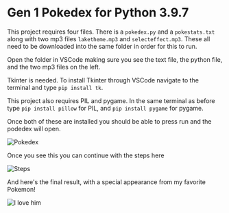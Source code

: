 # Gen 1 Pokedex for Python 3.9.7

This project requires four files. There is a ```pokedex.py``` and a ```pokestats.txt``` along with two mp3 files ```laketheme.mp3``` and ```selecteffect.mp3```. These all need to be downloaded into the same folder in order for this to run. 

Open the folder in VSCode making sure you see the text file, the python file, and the two mp3 files on the left.

Tkinter is needed. To install Tkinter through VSCode navigate to the terminal and type ```pip install tk```.

This project also requires PIL and pygame. In the same terminal as before type ```pip install pillow``` for PIL,
and ```pip install pygame``` for pygame.

Once both of these are installed you should be able to press run and the podedex will open.

![Pokedex](https://i.gyazo.com/f29830cf64b650a406086f63ace47a98.png)

Once you see this you can continue with the steps here

![Steps](https://i.gyazo.com/8820cbeb6b07ee01c0da95c6d2e60ae2.png)

And here's the final result, with a special appearance from my favorite Pokemon!

![I love him](https://i.gyazo.com/6f7d87b280374cf9c0a18e3279852d8a.png)
